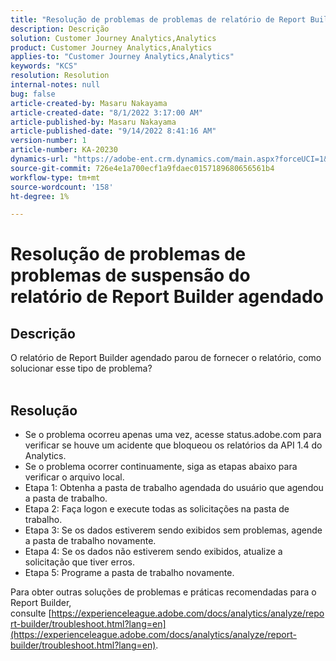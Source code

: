 ```yaml
---
title: "Resolução de problemas de problemas de relatório de Report Builder agendado"
description: Descrição
solution: Customer Journey Analytics,Analytics
product: Customer Journey Analytics,Analytics
applies-to: "Customer Journey Analytics,Analytics"
keywords: "KCS"
resolution: Resolution
internal-notes: null
bug: false
article-created-by: Masaru Nakayama
article-created-date: "8/1/2022 3:17:00 AM"
article-published-by: Masaru Nakayama
article-published-date: "9/14/2022 8:41:16 AM"
version-number: 1
article-number: KA-20230
dynamics-url: "https://adobe-ent.crm.dynamics.com/main.aspx?forceUCI=1&pagetype=entityrecord&etn=knowledgearticle&id=bd999166-4811-ed11-b83d-00224808629f"
source-git-commit: 726e4e1a700ecf1a9fdaec0157189680656561b4
workflow-type: tm+mt
source-wordcount: '158'
ht-degree: 1%

---
```


# Resolução de problemas de problemas de suspensão do relatório de Report Builder agendado

## Descrição

O relatório de Report Builder agendado parou de fornecer o relatório, como solucionar esse tipo de problema?
<br> 

## Resolução


- Se o problema ocorreu apenas uma vez, acesse status.adobe.com para verificar se houve um acidente que bloqueou os relatórios da API 1.4 do Analytics.
- Se o problema ocorrer continuamente, siga as etapas abaixo para verificar o arquivo local.
- Etapa 1: Obtenha a pasta de trabalho agendada do usuário que agendou a pasta de trabalho.
- Etapa 2: Faça logon e execute todas as solicitações na pasta de trabalho.
- Etapa 3: Se os dados estiverem sendo exibidos sem problemas, agende a pasta de trabalho novamente.
- Etapa 4: Se os dados não estiverem sendo exibidos, atualize a solicitação que tiver erros.
- Etapa 5: Programe a pasta de trabalho novamente.


Para obter outras soluções de problemas e práticas recomendadas para o Report Builder, consulte [https://experienceleague.adobe.com/docs/analytics/analyze/report-builder/troubleshoot.html?lang=en](https://experienceleague.adobe.com/docs/analytics/analyze/report-builder/troubleshoot.html?lang=en).
